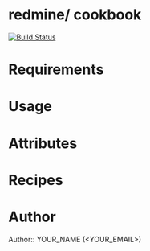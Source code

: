 # redmine/ cookbook
[![Build Status](https://travis-ci.org/trilitheus/redmine.png?branch=master)](https://travis-ci.org/trilitheus/redmine)


# Requirements

# Usage

# Attributes

# Recipes

# Author

Author:: YOUR_NAME (<YOUR_EMAIL>)

